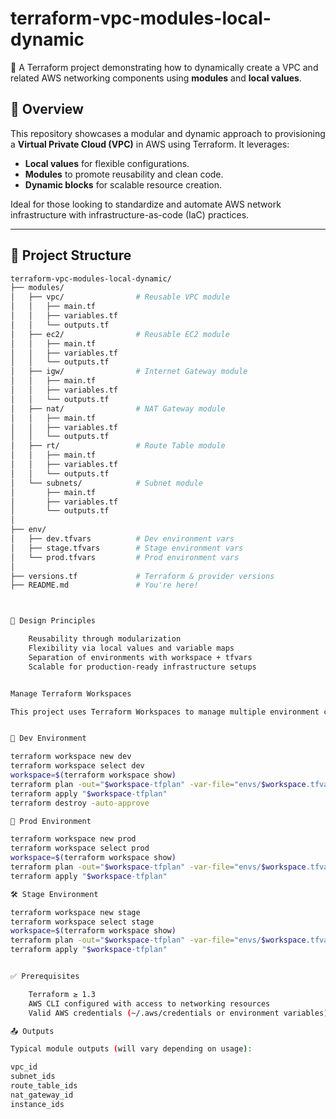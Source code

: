 # terraform-vpc-modules-local-dynamic

🧱 A Terraform project demonstrating how to dynamically create a VPC and related AWS networking components using **modules** and **local values**.

## 📌 Overview

This repository showcases a modular and dynamic approach to provisioning a **Virtual Private Cloud (VPC)** in AWS using Terraform. It leverages:

- **Local values** for flexible configurations.
- **Modules** to promote reusability and clean code.
- **Dynamic blocks** for scalable resource creation.

Ideal for those looking to standardize and automate AWS network infrastructure with infrastructure-as-code (IaC) practices.

---

## 📂 Project Structure

```bash
terraform-vpc-modules-local-dynamic/
├── modules/
│   ├── vpc/                # Reusable VPC module
│   │   ├── main.tf
│   │   ├── variables.tf
│   │   └── outputs.tf
│   ├── ec2/                # Reusable EC2 module
│   │   ├── main.tf
│   │   ├── variables.tf
│   │   └── outputs.tf
│   ├── igw/                # Internet Gateway module
│   │   ├── main.tf
│   │   ├── variables.tf
│   │   └── outputs.tf
│   ├── nat/                # NAT Gateway module
│   │   ├── main.tf
│   │   ├── variables.tf
│   │   └── outputs.tf
│   ├── rt/                 # Route Table module
│   │   ├── main.tf
│   │   ├── variables.tf
│   │   └── outputs.tf
│   └── subnets/            # Subnet module
│       ├── main.tf
│       ├── variables.tf
│       └── outputs.tf
│
├── env/
│   ├── dev.tfvars          # Dev environment vars
│   ├── stage.tfvars        # Stage environment vars
│   └── prod.tfvars         # Prod environment vars
│
├── versions.tf             # Terraform & provider versions
├── README.md               # You're here!



🧠 Design Principles

    Reusability through modularization
    Flexibility via local values and variable maps
    Separation of environments with workspace + tfvars
    Scalable for production-ready infrastructure setups


Manage Terraform Workspaces

This project uses Terraform Workspaces to manage multiple environment configurations (dev, prod, stage). Each environment has its own .tfvars file under the envs/ directory.


🧪 Dev Environment

terraform workspace new dev 
terraform workspace select dev
workspace=$(terraform workspace show)
terraform plan -out="$workspace-tfplan" -var-file="envs/$workspace.tfvars"
terraform apply "$workspace-tfplan"
terraform destroy -auto-approve 

🚀 Prod Environment

terraform workspace new prod 
terraform workspace select prod
workspace=$(terraform workspace show)
terraform plan -out="$workspace-tfplan" -var-file="envs/$workspace.tfvars"
terraform apply "$workspace-tfplan"

🛠️ Stage Environment

terraform workspace new stage 
terraform workspace select stage
workspace=$(terraform workspace show)
terraform plan -out="$workspace-tfplan" -var-file="envs/$workspace.tfvars"
terraform apply "$workspace-tfplan"


✅ Prerequisites

    Terraform ≥ 1.3
    AWS CLI configured with access to networking resources
    Valid AWS credentials (~/.aws/credentials or environment variables)

📤 Outputs

Typical module outputs (will vary depending on usage):

vpc_id
subnet_ids
route_table_ids
nat_gateway_id
instance_ids


